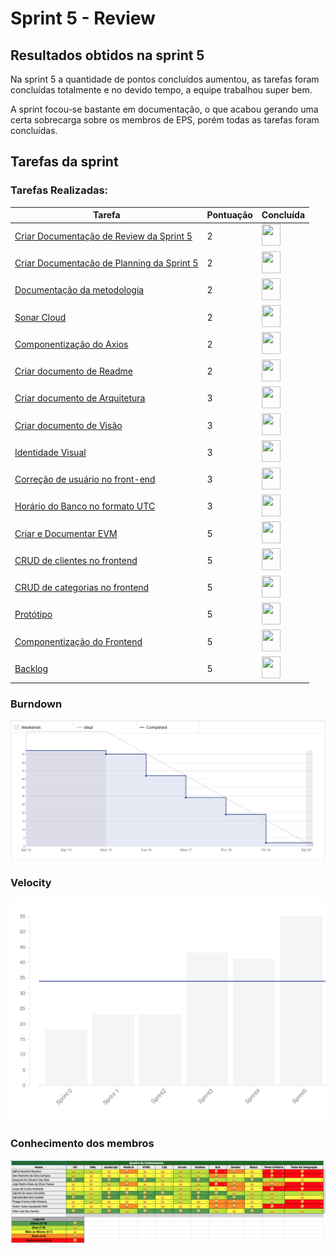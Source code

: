 # Sprint 5 - Review 

## Resultados obtidos na sprint 5

Na sprint 5 a quantidade de pontos concluídos aumentou, as tarefas foram concluídas totalmente e no devido tempo, a equipe trabalhou super bem.

A sprint focou-se bastante em documentação, o que acabou gerando uma certa sobrecarga sobre os membros de EPS, porém todas as tarefas foram concluídas.

## Tarefas da sprint

### Tarefas Realizadas:

|Tarefa|Pontuação|Concluída|
|--|--|--|
[Criar Documentação de Review da Sprint 5](https://github.com/fga-eps-mds/2020-2-G4/issues/83)|2|<image src="https://i.pinimg.com/originals/21/3d/c0/213dc0ed0a2e69d1978c75bfbcff903a.png" width=30 height=35>|
[Criar Documentação de Planning da Sprint 5](https://github.com/fga-eps-mds/2020-2-G4/issues/82)|2|<image src="https://i.pinimg.com/originals/21/3d/c0/213dc0ed0a2e69d1978c75bfbcff903a.png" width=30 height=35>|
[Documentação da metodologia](https://github.com/fga-eps-mds/2020-2-G4/issues/79)|2|<image src="https://i.pinimg.com/originals/21/3d/c0/213dc0ed0a2e69d1978c75bfbcff903a.png" width=30 height=35>|
[Sonar Cloud](https://github.com/fga-eps-mds/2020-2-G4/issues/78)|2|<image src="https://i.pinimg.com/originals/21/3d/c0/213dc0ed0a2e69d1978c75bfbcff903a.png" width=30 height=35>|
[Componentização do Axios](https://github.com/fga-eps-mds/2020-2-G4/issues/80)|2|<image src="https://i.pinimg.com/originals/21/3d/c0/213dc0ed0a2e69d1978c75bfbcff903a.png" width=30 height=35>|
[Criar documento de Readme](https://github.com/fga-eps-mds/2020-2-G4/issues/87)|2|<image src="https://i.pinimg.com/originals/21/3d/c0/213dc0ed0a2e69d1978c75bfbcff903a.png" width=30 height=35>|
[Criar documento de Arquitetura](https://github.com/fga-eps-mds/2020-2-G4/issues/81)|3|<image src="https://i.pinimg.com/originals/21/3d/c0/213dc0ed0a2e69d1978c75bfbcff903a.png" width=30 height=35>|
[Criar documento de Visão](https://github.com/fga-eps-mds/2020-2-G4/issues/84)|3|<image src="https://i.pinimg.com/originals/21/3d/c0/213dc0ed0a2e69d1978c75bfbcff903a.png" width=30 height=35>|
[Identidade Visual](https://github.com/fga-eps-mds/2020-2-G4/issues/92)|3|<image src="https://i.pinimg.com/originals/21/3d/c0/213dc0ed0a2e69d1978c75bfbcff903a.png" width=30 height=35>|
[Correção de usuário no front-end](https://github.com/fga-eps-mds/2020-2-G4/issues/61)|3|<image src="https://i.pinimg.com/originals/21/3d/c0/213dc0ed0a2e69d1978c75bfbcff903a.png" width=30 height=35>|
[Horário do Banco no formato UTC](https://github.com/fga-eps-mds/2020-2-G4/issues/89)|3|<image src="https://i.pinimg.com/originals/21/3d/c0/213dc0ed0a2e69d1978c75bfbcff903a.png" width=30 height=35>|
[Criar e Documentar EVM](https://github.com/fga-eps-mds/2020-2-G4/issues/93)|5|<image src="https://i.pinimg.com/originals/21/3d/c0/213dc0ed0a2e69d1978c75bfbcff903a.png" width=30 height=35>|
[CRUD de clientes no frontend](https://github.com/fga-eps-mds/2020-2-G4/issues/64)|5|<image src="https://i.pinimg.com/originals/21/3d/c0/213dc0ed0a2e69d1978c75bfbcff903a.png" width=30 height=35>|
[CRUD de categorias no frontend](https://github.com/fga-eps-mds/2020-2-G4/issues/65)|5|<image src="https://i.pinimg.com/originals/21/3d/c0/213dc0ed0a2e69d1978c75bfbcff903a.png" width=30 height=35>|
[Protótipo](https://github.com/fga-eps-mds/2020-2-G4/issues/68)|5|<image src="https://i.pinimg.com/originals/21/3d/c0/213dc0ed0a2e69d1978c75bfbcff903a.png" width=30 height=35>|
[Componentização do Frontend](https://github.com/fga-eps-mds/2020-2-G4/issues/88)|5|<image src="https://i.pinimg.com/originals/21/3d/c0/213dc0ed0a2e69d1978c75bfbcff903a.png" width=30 height=35>|
[Backlog](https://github.com/fga-eps-mds/2020-2-G4/issues/85)|5|<image src="https://i.pinimg.com/originals/21/3d/c0/213dc0ed0a2e69d1978c75bfbcff903a.png" width=30 height=35>|

### Burndown
 ![imagem](burndown.png)

### Velocity
 ![imagem](velocity.png)

### Conhecimento dos membros
 ![imagem](conhecimento.png)
 